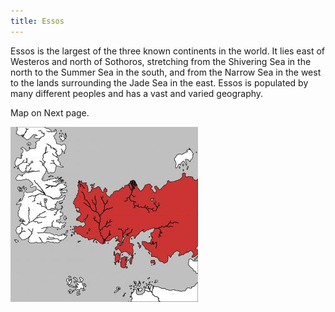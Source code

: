```yaml
---
title: Essos
---
```


Essos is the largest of the three known continents in the world. It lies east of Westeros and north of Sothoros, stretching from the Shivering Sea in the north to the Summer Sea in the south, and from the Narrow Sea in the west to the lands surrounding the Jade Sea in the east. Essos is populated by many different peoples and has a vast and varied geography.

Map on Next page.

![Image](images/000000.jpg)


